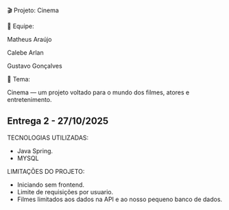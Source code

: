 🎬 Projeto: Cinema

👥 Equipe:

Matheus Araújo

Calebe Arlan

Gustavo Gonçalves

📌 Tema:

Cinema — um projeto voltado para o mundo dos filmes, atores e entretenimento.


## Entrega 2 - 27/10/2025

TECNOLOGIAS UTILIZADAS: 
- Java Spring.
- MYSQL

LIMITAÇÕES DO PROJETO: 
- Iniciando sem frontend.
- Limite de requisições por usuario.
- Filmes limitados aos dados na API e ao nosso pequeno banco de dados.
